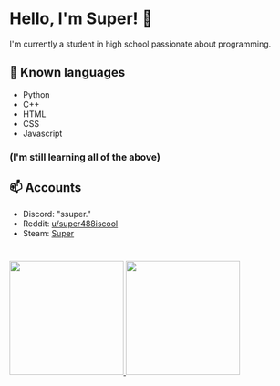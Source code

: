 # Hello, I'm Super! 👋
I'm currently a student in high school passionate about programming.

## 🔭 Known languages
- Python
- C++
- HTML
- CSS
- Javascript
### (I'm still learning all of the above)

## 📫 Accounts
- Discord: "ssuper."
- Reddit: [u/super488iscool](https://www.reddit.com/user/super488iscool/)
- Steam: [Super](https://steamcommunity.com/id/super488/)

#
<p float="left">
  <a href="https://github.com/anuraghazra/github-readme-stats">
    <img height=200 src="https://github-readme-stats.vercel.app/api?username=ssup3r&show_icons=true&theme=dracula&hide_border=true" />
  </a>
  <a href="https://git.io/streak-stats">
    <img height=200 src="https://streak-stats.demolab.com/?user=ssup3r&theme=dark&hide_border=true" />
</a>
</p>
<!--
**ssup3r/ssup3r** is a ✨ _special_ ✨ repository because its `README.md` (this file) appears on your GitHub profile.

Here are some ideas to get you started:

- 🔭 I’m currently working on ...
- 🌱 I’m currently learning ...
- 👯 I’m looking to collaborate on ...
- 🤔 I’m looking for help with ...
- 💬 Ask me about ...
- 📫 How to reach me: ...
- 😄 Pronouns: ...
- ⚡ Fun fact: ...
-->
